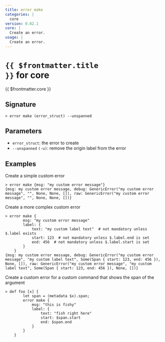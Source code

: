 ```yaml
---
title: error make
categories: |
  core
version: 0.82.1
core: |
  Create an error.
usage: |
  Create an error.
---
```


# <code>{{ $frontmatter.title }}</code> for core

<div class='command-title'>{{ $frontmatter.core }}</div>

## Signature

```> error make (error_struct) --unspanned```

## Parameters

 -  `error_struct`: the error to create
 -  `--unspanned` `(-u)`: remove the origin label from the error

## Examples

Create a simple custom error
```shell
> error make {msg: "my custom error message"}
{msg: my custom error message, debug: GenericError("my custom error message", "", None, None, []), raw: GenericError("my custom error message", "", None, None, [])}
```

Create a more complex custom error
```shell
> error make {
        msg: "my custom error message"
        label: {
            text: "my custom label text"  # not mandatory unless $.label exists
            start: 123  # not mandatory unless $.label.end is set
            end: 456  # not mandatory unless $.label.start is set
        }
    }
{msg: my custom error message, debug: GenericError("my custom error message", "my custom label text", Some(Span { start: 123, end: 456 }), None, []), raw: GenericError("my custom error message", "my custom label text", Some(Span { start: 123, end: 456 }), None, [])}
```

Create a custom error for a custom command that shows the span of the argument
```shell
> def foo [x] {
        let span = (metadata $x).span;
        error make {
            msg: "this is fishy"
            label: {
                text: "fish right here"
                start: $span.start
                end: $span.end
            }
        }
    }

```

